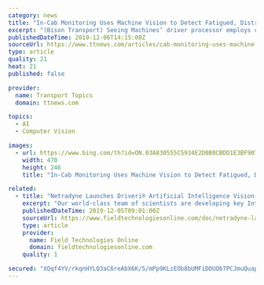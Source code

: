 ```yaml
---
category: news
title: "In-Cab Monitoring Uses Machine Vision to Detect Fatigued, Distracted Driving"
excerpt: "(Bison Transport) Seeing Machines’ driver processor employs computer vision algorithms to assess the drivers’ visual attention to their environment, assess their degree of drowsiness and, ultimately, determine the threshold of risk. In-cabin sensors monitor the driver’s level of fatigue and distraction in real time based on factors such ..."
publishedDateTime: 2019-12-06T14:15:00Z
sourceUrl: https://www.ttnews.com/articles/cab-monitoring-uses-machine-vision-detect-fatigued-distracted-driving
type: article
quality: 21
heat: 21
published: false

provider:
  name: Transport Topics
  domain: ttnews.com

topics:
  - AI
  - Computer Vision

images:
  - url: https://www.bing.com/th?id=ON.03A830555C5934E2D0B0CBDD1E3BF907
    width: 470
    height: 246
    title: "In-Cab Monitoring Uses Machine Vision to Detect Fatigued, Distracted Driving"

related:
  - title: "Netradyne Launches Driveri® Artificial Intelligence Vision-Based Safety Solution On The Geotab Marketplace"
    excerpt: "Our world-class team of scientists are developing key Intellectual Property in the areas of computer vision, deep learning, edge computing, and predictive analytics to accelerate the evolution of the Industrial Internet of Things (IIoT), driving meaningful advances in the transportation ecosystem. For more information about Driveri® or to ..."
    publishedDateTime: 2019-12-05T09:01:00Z
    sourceUrl: https://www.fieldtechnologiesonline.com/doc/netradyne-launches-driveri-artificial-intelligence-geotab-marketplace-0001
    type: article
    provider:
      name: Field Technologies Online
      domain: fieldtechnologiesonline.com
    quality: 1

secured: "XOqf4YV/rkqnHYLQ3aC6reAbX6K/5/mPp9KLzEOb8bUMFiDOUOb7PCJmuQuapR0uAduPBuizAnHz5oVirkCSw2vMc2weeBULqZgmK4e5YLt3SlSBzfDXHlDiu3kIJja3iRuYLNv53Xa6m7Da9D9XsgoYdFKzGd3Y4VheZwXEcT/SM/sVT5q+tjlh7pfujngB3FtIn2IN8j4FLt6G12tfFeTl6gIggUuC52nZoLEhKtUt5Q8gqgwQ1EI79vhaLdxQAXuy6aR6vcc8uZQ97tY6zg==;lJSy7lxy+zEazvK497CinQ=="
---
```


